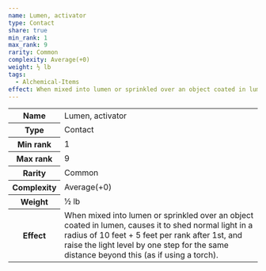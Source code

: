 ```yaml
---
name: Lumen, activator
type: Contact
share: true
min_rank: 1
max_rank: 9
rarity: Common
complexity: Average(+0)
weight: ½ lb
tags:
  - Alchemical-Items
effect: When mixed into lumen or sprinkled over an object coated in lumen, causes it to shed normal light in a radius of 10 feet + 5 feet per rank after 1st, and raise the light level by one step for the same distance beyond this (as if using a torch).
---
```

<p><span dir="ltr" style="overflow-x: auto;"><table><tbody><tr><th dir="ltr">Name</th><td dir="ltr">Lumen, activator</td></tr><tr><th dir="ltr">Type</th><td dir="ltr">Contact</td></tr><tr><th dir="ltr">Min rank</th><td dir="auto">1</td></tr><tr><th dir="ltr">Max rank</th><td dir="auto">9</td></tr><tr><th dir="ltr">Rarity</th><td dir="ltr">Common</td></tr><tr><th dir="ltr">Complexity</th><td dir="ltr">Average(+0)</td></tr><tr><th dir="ltr">Weight</th><td dir="ltr">½ lb</td></tr><tr><th dir="ltr">Effect</th><td dir="ltr">When mixed into lumen or sprinkled over an object coated in lumen, causes it to shed normal light in a radius of 10 feet + 5 feet per rank after 1st, and raise the light level by one step for the same distance beyond this (as if using a torch).</td></tr></tbody></table></span></p>